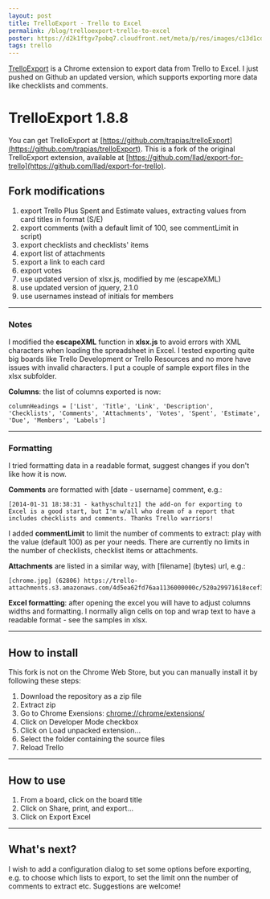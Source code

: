 ```yaml
---
layout: post
title: TrelloExport - Trello to Excel
permalink: /blog/trelloexport-trello-to-excel
poster: https://d2k1ftgv7pobq7.cloudfront.net/meta/p/res/images/c13d1cd96a2cff30f0460a5e1860c5ea/header-logo-blue.svg
tags: trello
---
```



[TrelloExport](https://github.com/trapias/trelloExport) is a Chrome extension to export data from Trello to Excel. I just pushed on Github an updated version, which supports exporting more data like checklists and comments.

# TrelloExport 1.8.8
You can get TrelloExport at [https://github.com/trapias/trelloExport](https://github.com/trapias/trelloExport).
This is a fork of the original TrelloExport extension, available at [https://github.com/llad/export-for-trello](https://github.com/llad/export-for-trello).


## Fork modifications
1. export Trello Plus Spent and Estimate values, extracting values from card titles in format (S/E)
2. export comments (with a default limit of 100, see commentLimit in script)
3. export checklists and checklists' items
4. export list of attachments
5. export a link to each card
6. export votes
7. use updated version of xlsx.js, modified by me (escapeXML)
8. use updated version of jquery, 2.1.0
9. use usernames instead of initials for members

---

### Notes
I modified the **escapeXML** function in **xlsx.js** to avoid errors with XML characters when loading the spreadsheet in Excel. I tested exporting quite big boards like Trello Development or Trello Resources and no more have issues with invalid characters.
I put a couple of sample export files in the xlsx subfolder.

**Columns**: the list of columns exported is now:

	columnHeadings = ['List', 'Title', 'Link', 'Description', 'Checklists', 'Comments', 'Attachments', 'Votes', 'Spent', 'Estimate', 'Due', 'Members', 'Labels']

---

### Formatting
I tried formatting data in a readable format, suggest changes if you don't like how it is now.

**Comments** are formatted with [date - username] comment, e.g.:

	[2014-01-31 18:38:31 - kathyschultz1] the add-on for exporting to Excel is a good start, but I'm w/all who dream of a report that includes checklists and comments. Thanks Trello warriors!

I added **commentLimit** to limit the number of comments to extract: play with the value (default 100) as per your needs.
There are currently no limits in the number of checklists, checklist items or attachments.

**Attachments** are listed in a similar way, with [filename] (bytes) url, e.g.:

	[chrome.jpg] (62806) https://trello-attachments.s3.amazonaws.com/4d5ea62fd76aa1136000000c/520a29971618ecef3c002181/dc1d95c904a04a6a986b775e55f58bd9/chrome.jpg

**Excel formatting**: after opening the excel you will have to adjust columns widths and formatting. I normally align cells on top and wrap text to have a readable format - see the samples in xlsx.

---

## How to install
This fork is not on the Chrome Web Store, but you can manually install it by following these steps:

1. Download the repository as a zip file
2. Extract zip
3. Go to Chrome Exensions: [chrome://chrome/extensions/](chrome://chrome/extensions/)
4. Click on Developer Mode checkbox
5. Click on Load unpacked extension...
6. Select the folder containing the source files
7. Reload Trello

---

## How to use
1. From a board, click on the board title
2. Click on Share, print, and export...
3. Click on Export Excel

---

## What's next?
I wish to add a configuration dialog to set some options before exporting, e.g. to choose which lists to export, to set the limit onn the number of comments to extract etc.
Suggestions are welcome!
